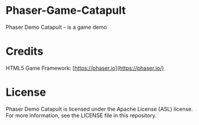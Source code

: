 # Phaser-Game-Catapult
Phaser Demo Catapult - is a game demo

# Credits
HTML5 Game Framework: [https://phaser.io](https://phaser.io/)

# License
Phaser Demo Catapult is licensed under the Apache License (ASL) license. For more information, see the LICENSE file in this repository.
